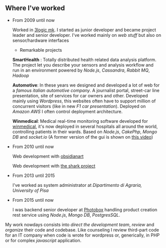 ## Where I've worked

- From 2009 until now

    Worked in [3logic mk](http://www.3logic.it). I started as junior developer and became project leader and senior developer. I've worked mainly on  *web stuff* but also on sensor/hardware interfaces

    -  Remarkable projects

    **SmartHealth** : Totally distributed health related data analysis platform. The project let you describe your sensors and analysis workflow and run in an environment powered by *Node.js*, *Cassandra*, *Rabbit MQ*, *Hadoop*

    **Automotive**: In these years we designed and developed a lot of web for a *famous italian automotive company*.
    A journalist portal, street-car line presentation, site of services for car owners and other. Developed mainly using *Wordpress*, this websites often have to support million of concurrent visitors (like in new *F1 car presentation*). Deployed on *Amazon AWS* I often control deployment architecture.

    **Winmedical**: Medical real-time monitoring software developed for [winmedical](http://www.winmedical.com/), it's now deployed in several hospitals all around the world, controlling patients in their wards. Based on *Node.js*, *CakePhp*, *Mongo DB* and *socket.io* (A former version of the gui is shown on [this video](https://www.youtube.com/watch?v=onMuIOySY0A))

    <!-- **Communication**: I managed projects for a big telecommunication company.[MISSING] -->

- From 2010 until now

    Web development with [obsidianart](http://www.obsidianart.com/wp/)
    
    Web development with [the shark project](http://thesharkproject.com/)


- From 2013 until 2015
    
    I've worked as system administrator at *Dipartimento di Agraria, University of Pisa*

- From 2015 until now

    I was backend senior developer at [Photobox](http://www.photobox.com) handling product creation rest service using *Node.js*, *Mongo DB*, *PostgresSQL*.

My work nowdays consists into *direct the development team*, *review* and *organize* their code and codebase. Like counseling I review third-part code for an IT company when code is wrote for wordpress or, generically, in PHP or for complex *javascript* application.
